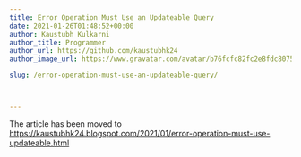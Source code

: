 ```yaml
---
title: Error Operation Must Use an Updateable Query
date: 2021-01-26T01:48:52+00:00
author: Kaustubh Kulkarni
author_title: Programmer
author_url: https://github.com/kaustubhk24
author_image_url: https://www.gravatar.com/avatar/b76fcfc82fc2e8fdc8075636f1735f61?s=200

slug: /error-operation-must-use-an-updateable-query/



---
```

 The article has been moved to https://kaustubhk24.blogspot.com/2021/01/error-operation-must-use-updateable.html


